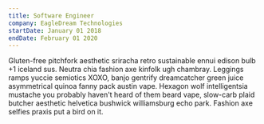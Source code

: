 ```yaml
---
title: Software Engineer
company: EagleDream Technologies
startDate: January 01 2018
endDate: February 01 2020
---
```


Gluten-free pitchfork aesthetic sriracha retro sustainable ennui edison bulb +1 iceland sus. Neutra chia fashion axe kinfolk ugh chambray. Leggings ramps yuccie semiotics XOXO, banjo gentrify dreamcatcher green juice asymmetrical quinoa fanny pack austin vape. Hexagon wolf intelligentsia mustache you probably haven't heard of them beard vape, slow-carb plaid butcher aesthetic helvetica bushwick williamsburg echo park. Fashion axe selfies praxis put a bird on it.
